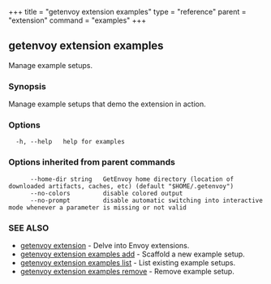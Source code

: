 +++
title = "getenvoy extension examples"
type = "reference"
parent = "extension"
command = "examples"
+++
## getenvoy extension examples

Manage example setups.

### Synopsis


Manage example setups that demo the extension in action.

### Options

```
  -h, --help   help for examples
```

### Options inherited from parent commands

```
      --home-dir string   GetEnvoy home directory (location of downloaded artifacts, caches, etc) (default "$HOME/.getenvoy")
      --no-colors         disable colored output
      --no-prompt         disable automatic switching into interactive mode whenever a parameter is missing or not valid
```

### SEE ALSO

* [getenvoy extension](/reference/getenvoy_extension)	 - Delve into Envoy extensions.
* [getenvoy extension examples add](/reference/getenvoy_extension_examples_add)	 - Scaffold a new example setup.
* [getenvoy extension examples list](/reference/getenvoy_extension_examples_list)	 - List existing example setups.
* [getenvoy extension examples remove](/reference/getenvoy_extension_examples_remove)	 - Remove example setup.


